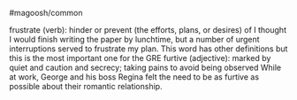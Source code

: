 #magoosh/common

frustrate (verb): hinder or prevent (the efforts, plans, or desires) of 
I thought I would finish writing the paper by lunchtime, but a number of urgent interruptions served to 
frustrate my plan. 
This word has other definitions but this is the most important one for the GRE 
furtive (adjective): marked by quiet and caution and secrecy; taking pains to avoid being observed 
While at work, George and his boss Regina felt the need to be as furtive as possible about their romantic 
relationship. 
